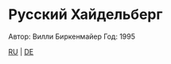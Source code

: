 # Русский Хайдельберг

Автор: Вилли Биркенмайер
Год: 1995

[RU](./ru/README.md) | [DE](./de/README.md)